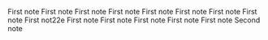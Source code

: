 First note
First note
First note
First note
First note
First note
First note
First note
First not22e
First note
First note
First note
First note
First note
Second note
